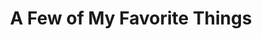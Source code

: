 ---
title: "A Few of My Favorite Things"
url: /saint-clair/a-few-of-my-favorite-things/
shop: Gebrauchtwaren
---